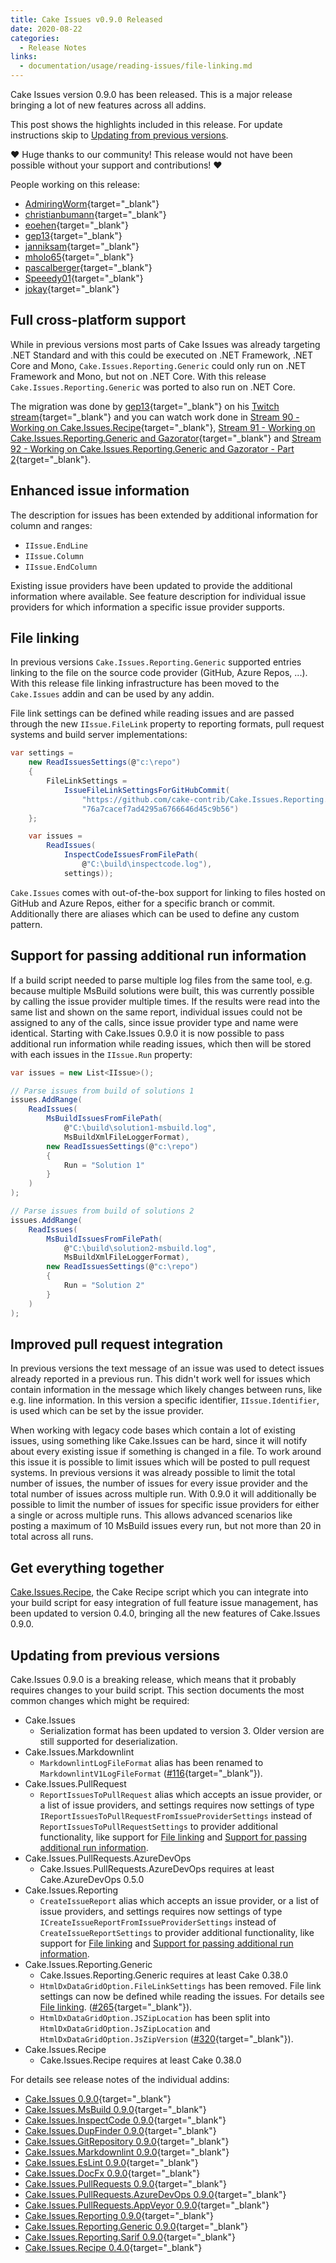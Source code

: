 ```yaml
---
title: Cake Issues v0.9.0 Released
date: 2020-08-22
categories:
  - Release Notes
links:
  - documentation/usage/reading-issues/file-linking.md
---
```


Cake Issues version 0.9.0 has been released. This is a major release bringing a lot of new features across all addins.

<!-- more -->

This post shows the highlights included in this release.
For update instructions skip to [Updating from previous versions](#updating-from-previous-versions).

❤ Huge thanks to our community! This release would not have been possible without your support and contributions! ❤

People working on this release:

* [AdmiringWorm](https://github.com/AdmiringWorm){target="_blank"}
* [christianbumann](https://github.com/christianbumann){target="_blank"}
* [eoehen](https://github.com/eoehen){target="_blank"}
* [gep13](https://github.com/gep13){target="_blank"}
* [janniksam](https://github.com/janniksam){target="_blank"}
* [mholo65](https://github.com/mholo65){target="_blank"}
* [pascalberger](https://github.com/pascalberger){target="_blank"}
* [Speeedy01](https://github.com/Speeedy01){target="_blank"}
* [jokay](https://github.com/jokay){target="_blank"}

## Full cross-platform support

While in previous versions most parts of Cake Issues was already targeting .NET Standard and with this could be executed on
.NET Framework, .NET Core and Mono, `Cake.Issues.Reporting.Generic` could only run on .NET Framework and Mono, but not on
.NET Core.
With this release `Cake.Issues.Reporting.Generic` was ported to also run on .NET Core.

The migration was done by [gep13](https://github.com/gep13){target="_blank"} on his
[Twitch stream](https://www.twitch.tv/gep13){target="_blank"} and you
can watch work done in [Stream 90 - Working on Cake.Issues.Recipe](https://www.youtube.com/watch?v=7roa5Q6KcrQ){target="_blank"},
[Stream 91 - Working on Cake.Issues.Reporting.Generic and Gazorator](https://www.youtube.com/watch?v=ocacOz3CxME){target="_blank"} and
[Stream 92 - Working on Cake.Issues.Reporting.Generic and Gazorator - Part 2](https://www.youtube.com/watch?v=P0IpkL9gUAE){target="_blank"}.

## Enhanced issue information

The description for issues has been extended by additional information for column and ranges:

* `IIssue.EndLine`
* `IIssue.Column`
* `IIssue.EndColumn`

Existing issue providers have been updated to provide the additional information where available.
See feature description for individual issue providers for which information a specific issue provider supports.

## File linking

In previous versions `Cake.Issues.Reporting.Generic` supported entries linking to the file on the source code provider
(GitHub, Azure Repos, ...).
With this release file linking infrastructure has been moved to the `Cake.Issues` addin and can be used by any addin.

File link settings can  be defined while reading issues and are passed through the new `IIssue.FileLink` property
to reporting formats, pull request systems and build server implementations:

```csharp
var settings =
    new ReadIssuesSettings(@"c:\repo")
    {
        FileLinkSettings =
            IssueFileLinkSettingsForGitHubCommit(
                "https://github.com/cake-contrib/Cake.Issues.Reporting.Generic",
                "76a7cacef7ad4295a6766646d45c9b56")
    };

    var issues =
        ReadIssues(
            InspectCodeIssuesFromFilePath(
                @"C:\build\inspectcode.log"),
            settings));
```

`Cake.Issues` comes with out-of-the-box support for linking to files hosted on GitHub and Azure Repos, either for a
specific branch or commit. Additionally there are aliases which can be used to define any custom pattern.

## Support for passing additional run information

If a build script needed to parse multiple log files from the same tool, e.g. because multiple MsBuild solutions
were built, this was currently possible by calling the issue provider multiple times.
If the results were read into the same list and shown on the same report, individual issues could not be
assigned to any of the calls, since issue provider type and name were identical.
Starting with Cake.Issues 0.9.0 it is now possible to pass additional run information while reading issues, which
then will be stored with each issues in the `IIssue.Run` property:

```csharp
var issues = new List<IIssue>();

// Parse issues from build of solutions 1
issues.AddRange(
    ReadIssues(
        MsBuildIssuesFromFilePath(
            @"C:\build\solution1-msbuild.log",
            MsBuildXmlFileLoggerFormat),
        new ReadIssuesSettings(@"c:\repo")
        {
            Run = "Solution 1"
        }
    )
);

// Parse issues from build of solutions 2
issues.AddRange(
    ReadIssues(
        MsBuildIssuesFromFilePath(
            @"C:\build\solution2-msbuild.log",
            MsBuildXmlFileLoggerFormat),
        new ReadIssuesSettings(@"c:\repo")
        {
            Run = "Solution 2"
        }
    )
);
```

## Improved pull request integration

In previous versions the text message of an issue was used to detect issues already reported in a previous run.
This didn't work well for issues which contain information in the message which likely changes between runs,
like e.g. line information.
In this version a specific identifier, `IIssue.Identifier`, is used which can be set by the issue provider.

When working with legacy code bases which contain a lot of existing issues, using something like Cake.Issues
can be hard, since it will notify about every existing issue if something is changed in a file.
To work around this issue it is possible to limit issues which will be posted to pull request systems.
In previous versions it was already possible to limit the total number of issues, the number of issues for
every issue provider and the total number of issues across multiple run.
With 0.9.0 it will additionally be possible to limit the number of issues for specific issue providers for either
a single or across multiple runs.
This allows advanced scenarios like posting a maximum of 10 MsBuild issues every run, but not more than 20 in total
across all runs.

## Get everything together

[Cake.Issues.Recipe], the Cake Recipe script which you can integrate into your build script for easy integration of
full feature issue management, has been updated to version 0.4.0, bringing all the new features of Cake.Issues 0.9.0.

[Cake.Issues.Recipe]: ../../documentation/recipe/index.md

## Updating from previous versions

Cake.Issues 0.9.0 is a breaking release, which means that it probably requires changes to your build script.
This section documents the most common changes which might be required:

* Cake.Issues
  * Serialization format has been updated to version 3.
    Older version are still supported for deserialization.
* Cake.Issues.Markdownlint
  * `MarkdownlintLogFileFormat` alias has been renamed to `MarkdownlintV1LogFileFormat`
    ([#116](https://github.com/cake-contrib/Cake.Issues.Markdownlint/issues/116){target="_blank"}).
* Cake.Issues.PullRequest
  * `ReportIssuesToPullRequest` alias which accepts an issue provider, or a list of issue providers, and settings requires now settings of type
    `IReportIssuesToPullRequestFromIssueProviderSettings` instead of `ReportIssuesToPullRequestSettings` to
    provider additional functionality, like support for [File linking] and [Support for passing additional run information].
* Cake.Issues.PullRequests.AzureDevOps
  * Cake.Issues.PullRequests.AzureDevOps requires at least Cake.AzureDevOps 0.5.0
* Cake.Issues.Reporting
  * `CreateIssueReport` alias which accepts an issue provider, or a list of issue providers, and settings requires now settings of type
    `ICreateIssueReportFromIssueProviderSettings` instead of `CreateIssueReportSettings` to
    provider additional functionality, like support for [File linking] and [Support for passing additional run information].
* Cake.Issues.Reporting.Generic
  * Cake.Issues.Reporting.Generic requires at least Cake 0.38.0
  * `HtmlDxDataGridOption.FileLinkSettings` has been removed.
    File link settings can now be defined while reading the issues.
    For details see [File linking].
    ([#265](https://github.com/cake-contrib/Cake.Issues.Reporting.Generic/issues/265){target="_blank"}).
  * `HtmlDxDataGridOption.JSZipLocation` has been split into `HtmlDxDataGridOption.JsZipLocation` and
    `HtmlDxDataGridOption.JsZipVersion`
    ([#320](https://github.com/cake-contrib/Cake.Issues.Reporting.Generic/issues/320){target="_blank"}).
* Cake.Issues.Recipe
  * Cake.Issues.Recipe requires at least Cake 0.38.0

For details see release notes of the individual addins:

* [Cake.Issues 0.9.0](https://github.com/cake-contrib/Cake.Issues/releases/tag/0.9.0){target="_blank"}
* [Cake.Issues.MsBuild 0.9.0](https://github.com/cake-contrib/Cake.Issues.MsBuild/releases/tag/0.9.0){target="_blank"}
* [Cake.Issues.InspectCode 0.9.0](https://github.com/cake-contrib/Cake.Issues.InspectCode/releases/tag/0.9.0){target="_blank"}
* [Cake.Issues.DupFinder 0.9.0](https://github.com/cake-contrib/Cake.Issues.DupFinder/releases/tag/0.9.0){target="_blank"}
* [Cake.Issues.GitRepository 0.9.0](https://github.com/cake-contrib/Cake.Issues.GitRepository/releases/tag/0.9.0){target="_blank"}
* [Cake.Issues.Markdownlint 0.9.0](https://github.com/cake-contrib/Cake.Issues.Markdownlint/releases/tag/0.9.0){target="_blank"}
* [Cake.Issues.EsLint 0.9.0](https://github.com/cake-contrib/Cake.Issues.EsLint/releases/tag/0.9.0){target="_blank"}
* [Cake.Issues.DocFx 0.9.0](https://github.com/cake-contrib/Cake.Issues.DocFx/releases/tag/0.9.0){target="_blank"}
* [Cake.Issues.PullRequests 0.9.0](https://github.com/cake-contrib/Cake.Issues.PullRequests/releases/tag/0.9.0){target="_blank"}
* [Cake.Issues.PullRequests.AzureDevOps 0.9.0](https://github.com/cake-contrib/Cake.Issues.PullRequests.AzureDevOps/releases/tag/0.9.0){target="_blank"}
* [Cake.Issues.PullRequests.AppVeyor 0.9.0](https://github.com/cake-contrib/Cake.Issues.PullRequests.AppVeyor/releases/tag/0.9.0){target="_blank"}
* [Cake.Issues.Reporting 0.9.0](https://github.com/cake-contrib/Cake.Issues.Reporting/releases/tag/0.9.0){target="_blank"}
* [Cake.Issues.Reporting.Generic 0.9.0](https://github.com/cake-contrib/Cake.Issues.Reporting.Generic/releases/tag/0.9.0){target="_blank"}
* [Cake.Issues.Reporting.Sarif 0.9.0](https://github.com/cake-contrib/Cake.Issues.Reporting.Sarif/releases/tag/0.9.0){target="_blank"}
* [Cake.Issues.Recipe 0.4.0](https://github.com/cake-contrib/Cake.Issues.Recipe/releases/tag/0.4.0){target="_blank"}

[File linking]: #file-linking
[Support for passing additional run information]: #support-for-passing-additional-run-information
